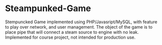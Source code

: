 # Steampunked-Game
Stempuncked Game implemented using PHP/Javasript/MySQL, with feature to play over network, and user management. The object of the game is to place pipe that will connect a steam source to engine with no leak. Implemented for course project, not intended for production use.
